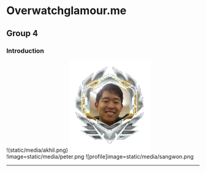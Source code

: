 # Overwatchglamour.me

Group 4
---

### Introduction

!(static/media/akhil.png)
![profile](static/media/allen.png)
!image=static/media/peter.png
![profile]image=static/media/sangwon.png


---
